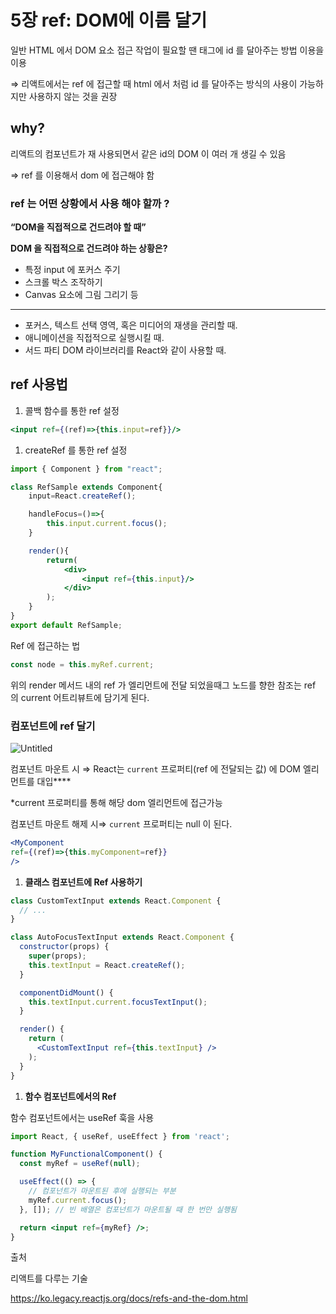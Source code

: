 # 5장 ref: DOM에 이름 달기

일반 HTML 에서 DOM 요소 접근 작업이 필요할 땐  태그에 id 를 달아주는 방법 이용을 이용 

⇒ 리액트에서는 ref 에 접근할 때  html 에서 처럼 id 를 달아주는 방식의 사용이 가능하지만 사용하지 않는 것을 권장 

## why?

 리액트의 컴포넌트가 재 사용되면서 같은 id의 DOM 이 여러 개 생길 수 있음 

⇒ ref 를 이용해서 dom 에 접근해야 함

### ref 는 어떤 상황에서 사용 해야 할까 ?

**“DOM을 직접적으로 건드려야 할 때”**  

 **DOM 을 직접적으로 건드려야 하는 상황은?**

- 특정 input 에 포커스 주기
- 스크롤 박스 조작하기
- Canvas 요소에 그림 그리기 등

---

- 포커스, 텍스트 선택 영역, 혹은 미디어의 재생을 관리할 때.
- 애니메이션을 직접적으로 실행시킬 때.
- 서드 파티 DOM 라이브러리를 React와 같이 사용할 때.

## **ref 사용법**

1. 콜백 함수를 통한 ref 설정

```jsx
<input ref={(ref)=>{this.input=ref}}/>
```

1. createRef 를 통한 ref 설정

```jsx
import { Component } from "react";

class RefSample extends Component{
    input=React.createRef();

    handleFocus=()=>{
        this.input.current.focus();
    }

    render(){
        return(
            <div>
                <input ref={this.input}/>
            </div>
        );
    }
}
export default RefSample;
```

Ref 에 접근하는 법

```jsx
const node = this.myRef.current;
```

위의 render 메서드 내의 ref 가 엘리먼트에 전달 되었을때그 노드를 향한 참조는 ref 의 current 어트리뷰트에 담기게 된다. 

### 컴포넌트에 ref 달기

![Untitled](https://prod-files-secure.s3.us-west-2.amazonaws.com/b3b2dd3f-dac5-4ba1-8d74-56b3cff097c1/d9f91dba-8ba6-4c10-ba8e-46aa84f10c32/Untitled.png)

컴포넌트 마운트 시 ⇒ React는 `current` 프로퍼티(ref 에 전달되는 값) 에 DOM 엘리먼트를 대입****

*current 프로퍼티를 통해 해당 dom 엘리먼트에 접근가능 

컴포넌트 마운트 해제 시⇒  `current` 프로퍼티는 null 이 된다.  

```jsx
<MyComponent 
ref={(ref)=>{this.myComponent=ref}}
/>
```

1. **클래스 컴포넌트에 Ref 사용하기**

```jsx
class CustomTextInput extends React.Component {
  // ...
}
```

```jsx
class AutoFocusTextInput extends React.Component {
  constructor(props) {
    super(props);
    this.textInput = React.createRef();
  }

  componentDidMount() {
    this.textInput.current.focusTextInput();
  }

  render() {
    return (
      <CustomTextInput ref={this.textInput} />
    );
  }
}
```

1. **함수 컴포넌트에서의 Ref**

함수 컴포넌트에서는 useRef 훅을 사용

```jsx
import React, { useRef, useEffect } from 'react';

function MyFunctionalComponent() {
  const myRef = useRef(null);

  useEffect(() => {
    // 컴포넌트가 마운트된 후에 실행되는 부분
    myRef.current.focus();
  }, []); // 빈 배열은 컴포넌트가 마운트될 때 한 번만 실행됨

  return <input ref={myRef} />;
}
```

 

출처

리액트를 다루는 기술 

https://ko.legacy.reactjs.org/docs/refs-and-the-dom.html